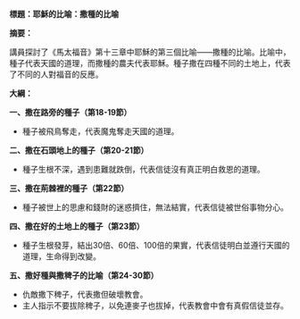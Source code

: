**標題：耶穌的比喻：撒種的比喻**

**摘要：**

講員探討了《馬太福音》第十三章中耶穌的第三個比喻——撒種的比喻。比喻中，種子代表天國的道理，而撒種的農夫代表耶穌。種子撒在四種不同的土地上，代表了不同的人對福音的反應。

**大綱：**

**一、撒在路旁的種子（第18-19節）**
* 種子被飛鳥奪走，代表魔鬼奪走天國的道理。

**二、撒在石頭地上的種子（第20-21節）**
* 種子生根不深，遇到患難就跌倒，代表信徒沒有真正明白救恩的道理。

**三、撒在荊棘裡的種子（第22節）**
* 種子被世上的思慮和錢財的迷惑擠住，無法結實，代表信徒被世俗事物分心。

**四、撒在好的土地上的種子（第23節）**
* 種子生根發芽，結出30倍、60倍、100倍的果實，代表信徒明白並遵行天國的道理，生命得到改變。

**五、撒好種與撒稗子的比喻（第24-30節）**
* 仇敵撒下稗子，代表撒但破壞教會。
* 主人指示不要拔除稗子，以免連麥子也拔掉，代表教會中會有真假信徒並存。